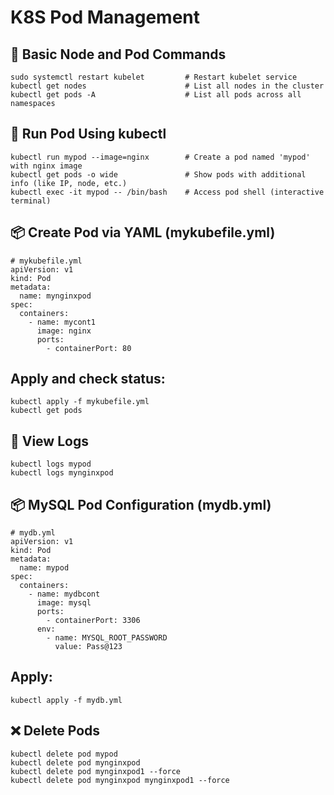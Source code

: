 # K8S Pod Management


## 🔧 Basic Node and Pod Commands
```
sudo systemctl restart kubelet         # Restart kubelet service
kubectl get nodes                      # List all nodes in the cluster
kubectl get pods -A                    # List all pods across all namespaces

```
## 🚀 Run Pod Using kubectl
```
kubectl run mypod --image=nginx        # Create a pod named 'mypod' with nginx image
kubectl get pods -o wide               # Show pods with additional info (like IP, node, etc.)
kubectl exec -it mypod -- /bin/bash    # Access pod shell (interactive terminal)

```
## 📦 Create Pod via YAML (mykubefile.yml)
```
# mykubefile.yml
apiVersion: v1
kind: Pod
metadata:
  name: mynginxpod
spec:
  containers:
    - name: mycont1
      image: nginx
      ports:
        - containerPort: 80
```
## Apply and check status:

```
kubectl apply -f mykubefile.yml
kubectl get pods
```
## 📄 View Logs
```
kubectl logs mypod
kubectl logs mynginxpod
```
## 📦 MySQL Pod Configuration (mydb.yml)
```
# mydb.yml
apiVersion: v1
kind: Pod
metadata:
  name: mypod
spec:
  containers:
    - name: mydbcont
      image: mysql
      ports:
        - containerPort: 3306
      env:
        - name: MYSQL_ROOT_PASSWORD
          value: Pass@123
```
## Apply:

```
kubectl apply -f mydb.yml
```
## ❌ Delete Pods
```
kubectl delete pod mypod
kubectl delete pod mynginxpod
kubectl delete pod mynginxpod1 --force
kubectl delete pod mynginxpod mynginxpod1 --force
```
